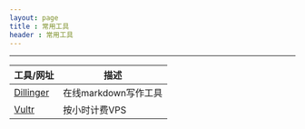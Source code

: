 ```yaml
---
layout: page
title : 常用工具
header : 常用工具
---
```


---

| 工具/网址 | 描述 |
| ------ | ------ |
| [Dillinger](https://dillinger.io/) | 在线markdown写作工具 |
| [Vultr](https://www.vultr.com/?ref=7435080) | 按小时计费VPS |